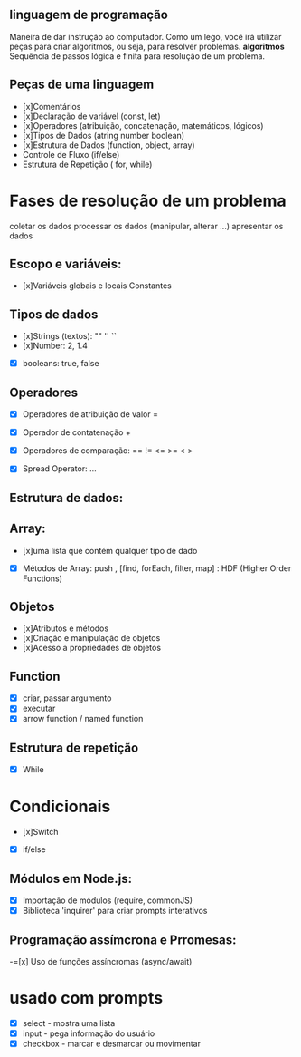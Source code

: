 ## linguagem de programação

Maneira de dar instrução ao computador.
Como um lego, você irá utilizar peças para criar algoritmos, ou seja, para resolver problemas.
**algoritmos**
Sequência de passos lógica e finita para resolução de um problema.

## Peças de uma linguagem 

- [x]Comentários
- [x]Declaração de variável  (const, let)
- [x]Operadores (atribuição, concatenação, matemáticos, lógicos)
- [x]Tipos de Dados (atring number boolean)
- [x]Estrutura de Dados (function, object, array)
- Controle de Fluxo (if/else)
- Estrutura de Repetição ( for, while)

# Fases de resolução de um problema

coletar os dados
processar os dados (manipular, alterar ...)
apresentar os dados

## Escopo e variáveis:
- [x]Variáveis globais e locais
Constantes

## Tipos de dados

- [x]Strings (textos): "" '' ``
- [x]Number: 2, 1.4
- [x] booleans: true, false

## Operadores

- [x] Operadores de atribuição de valor =
- [x] Operador de contatenação +
- [x] Operadores de comparação: == != <= >= < >
- [x] Spread Operator: ...


## Estrutura de dados:

## Array:
- [x]uma lista que contém qualquer tipo de dado
- [x] Métodos de Array: push , [find, forEach, filter, map] : HDF (Higher Order Functions)

## Objetos
- [x]Atributos e métodos
- [x]Criação e manipulação de objetos
- [x]Acesso a propriedades de objetos

## Function
- [x] criar, passar argumento
- [x] executar
- [x] arrow function / named function

## Estrutura de repetição

- [x] While

# Condicionais 
- [x]Switch
- [x] if/else

## Módulos em Node.js:

- [x] Importação de módulos (require, commonJS)
- [x] Biblioteca 'inquirer' para criar prompts interativos

## Programação assímcrona e Prromesas:

-=[x] Uso de funções assíncromas (async/await)

# usado com prompts

- [x] select - mostra uma lista
- [x] input - pega informação do usuário
- [x] checkbox - marcar e desmarcar ou movimentar 